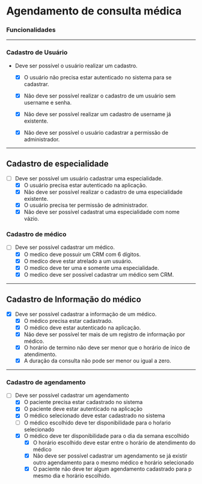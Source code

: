 
# Agendamento de consulta médica

### **Funcionalidades**

--- 

### **Cadastro de Usuário**

- Deve ser possível o usuário realizar um cadastro.
    - [x] O usuário não precisa estar autenticado no sistema para se cadastrar.
    - [x] Não deve ser possível realizar o cadastro de um usuário sem username e senha.
    - [x] Não deve ser possível realizar um cadastro de username já existente.
    - [x] Não deve ser possível o usuário cadastrar a permissão de administrador.
    

---

## **Cadastro de especialidade**
- [ ] Deve ser possível um usuário cadastrar uma especialidade.
    - [x] O usuário precisa estar autenticado na aplicação.
    - [x] Não deve ser possível realizar o cadastro de uma especialidade existente.
    - [x] O usuário precisa ter permissão de administrador.
    - [x] Não deve ser possível cadastrat uma especialidade com nome vázio.

### **Cadastro de médico**
- [ ] Deve ser possível cadastrar um médico.
  - [x] O medíco deve possuir um CRM com 6 dígitos.
  - [x] O medíco deve estar atrelado a um usuário.
  - [x] O medíco deve ter uma e somente uma especialidade.
  - [x] O medíco deve ser possível cadastrar um médico sem CRM.

---

## **Cadastro de Informação do médico**

- [x] Deve ser possível cadastrar a informação de um médico.
  - [x] O médico precisa estar cadastrado.
  - [x] O médico deve estar autenticado na aplicação.
  - [x] Não deve ser possível ter mais de um registro de informação por médico.
  - [x] O horário de termino não deve ser menor que o horário de ínico de atendimento.
  - [x] A duração da consulta não pode ser menor ou igual a zero.

--- 

### **Cadastro de agendamento**
- [ ] Deve ser possível cadastrar um agendamento
  - [x] O paciente precisa estar cadastrado no sistema
  - [x] O paciente deve estar autenticado na aplicação
  - [x] O médico selecionado deve estar cadastrado no sistema
  - [ ] O médico escolhido deve ter disponibilidade para o hoŕario selecionado
  - [x] O médico deve ter disponibilidade para o dia da semana escolhido
    - [x] O horário escolhido deve estar entre o horário de atendimento do médico
    - [x] Não deve ser possível cadastrar um agendamento se já existir outro agendamento para o mesmo médico e horário selecionado
    - [x] O paciente não deve ter algum agendamento cadastrado para p mesmo dia e horário escolhido.